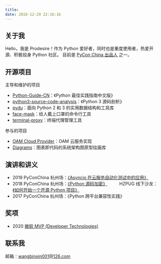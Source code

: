 ```yaml
---
title:
date: 2018-12-29 22:16:16
---
```


## 关于我

Hello，我是 Prodesire！作为 Python 爱好者，同时也是重度使用者，热爱开源、积极投身 Python 社区。
目前是 [PyCon China 出品人](https://cn.pycon.org/staff.html) 之一。

## 开源项目

主导和维护的项目

- [Python-Guide-CN](https://github.com/Prodesire/Python-Guide-CN)：《Python 最佳实践指南中文版》
- [python3-source-code-analysis](https://github.com/flaggo/python3-source-code-analysis)：《Python 3 源码剖析》
- [pydu](https://github.com/flaggo/pydu)：面向 Python 2 和 3 的实用数据结构和工具库
- [face-mask](https://github.com/Prodesire/face-mask)：给人戴上口罩的命令行工具
- [terminal-proxy](https://github.com/Prodesire/terminal-proxy)：终端代理管理工具

参与的项目

- [OAM Cloud Provider](https://github.com/oam-dev/cloud-provider)：OAM 云服务实现
- [Diagrams](https://github.com/mingrammer/diagrams)：图表即代码的系统架构图原型绘画库

## 演讲和讲义

- 2019 PyConChina 杭州场：[《Asyncio 在云服务自动化测试中的应用》](https://cn.pycon.org/2019/)
- 2018 PyConChina 杭州场：[《Python 源码加密》](http://cn.pycon.org/2018/city_hangzhou.html)
  &emsp;&emsp;&ensp;HZPUG 线下沙龙：[《如何开始一个开源 Python 项目》](https://github.com/HZPUG/HZPUG.github.io/blob/master/lectures/2018-06-30/如何开始一个开源Python项目.pdf)
- 2017 PyConChina 杭州场：《Python 跨平台兼容性实践》

## 奖项

- 2020 [微软 MVP (Developer Technologies)](https://mvp.microsoft.com/zh-cn/PublicProfile/5003662)

## 联系我

邮箱：wangbinxin001@126.com
